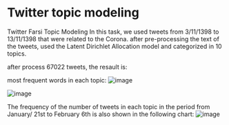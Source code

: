 # Twitter topic modeling
 Twitter Farsi Topic Modeling
In this task, we used tweets from 3/11/1398 to 13/11/1398 that were related to the Corona. after pre-processing the text of the tweets, used the Latent Dirichlet Allocation model and categorized in 10 topics.

after process 67022 tweets, the resault is:

most frequent words in each topic:
![image](https://user-images.githubusercontent.com/51965862/129520341-d469ecfc-ae72-46cb-b6bd-65685ced9109.png)

![image](https://user-images.githubusercontent.com/51965862/129520382-34e3e912-5a2c-4fc1-8cd6-2fc72a4733cf.png)

The frequency of the number of tweets in each topic in the period from January/ 21st to February 6th is also shown in the following chart:
![image](https://user-images.githubusercontent.com/51965862/129520404-9e61b05d-67a2-454e-93f7-74b64b95836e.png)

